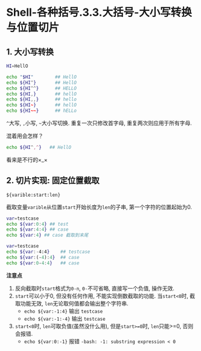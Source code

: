 # Shell-各种括号.3.3.大括号-大小写转换与位置切片

## 1. 大小写转换

```bash
HI=HellO

echo "$HI"        ## HellO
echo ${HI^}       ## HellO
echo ${HI^^}      ## HELLO
echo ${HI,}       ## hellO
echo ${HI,,}      ## hello
echo ${HI~}       ## hellO
echo ${HI~~}      ## hELLo
```

`^`大写, `,`小写, `~`大小写切换. 重复一次只修改首字母, 重复两次则应用于所有字母. 

混着用会怎样？

```bash
echo ${HI^,^}   ## HellO
```

看来是不行的×_×

## 2. 切片实现: 固定位置截取

`${varible:start:len}`

截取变量`varible`从位置`start`开始长度为`len`的子串, 第一个字符的位置起始为0.

```bash
var=testcase
echo ${var:0:4} ## test
echo ${var:4:4} ## case
echo ${var:4} ## case 截取到末尾
```

```bash
var=testcase
echo ${var:-4:4}    ## testcase
echo ${var:(-4):4}  ## case
echo ${var:0-4:4}   ## case
```

**注意点**

1. 反向截取时`start`格式为`0-n`, `0-`不可省略, 直接写一个负值, 操作无效.
2. `start`可以小于0, 但没有任何作用, 不能实现倒数截取的功能. 当`start<0`时, 截取功能无效, `len`无论取何值都会输出整个字符串.
    - `echo ${var:-1:4}` 输出 `testcase`
    - `echo ${var:-1:-4}` 输出 `testcase`
3. `start<0`时, `len`可取负值(虽然没什么用), 但是`start>=0`时, `len`只能>=0, 否则会报错.
    - `echo ${var:0:-1}` 报错 `-bash: -1: substring expression < 0`
